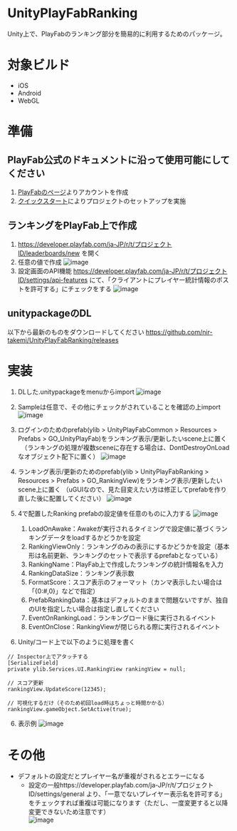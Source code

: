 # UnityPlayFabRanking
Unity上で、PlayFabのランキング部分を簡易的に利用するためのパッケージ。

# 対象ビルド
- iOS
- Android
- WebGL


# 準備
## PlayFab公式のドキュメントに沿って使用可能にしてください
1. [PlayFabのページ](https://azure.microsoft.com/ja-jp/services/playfab/)よりアカウントを作成
2. [クイックスタート](https://docs.microsoft.com/ja-jp/gaming/playfab/sdks/unity3d/quickstart)によりプロジェクトのセットアップを実施

## ランキングをPlayFab上で作成
1. https://developer.playfab.com/ja-JP/r/t/プロジェクトID/leaderboards/new を開く
2. 任意の値で作成
![image](https://user-images.githubusercontent.com/10418442/69739528-34a37a80-117b-11ea-859d-0a1972d25e43.png)
3. 設定画面のAPI機能 https://developer.playfab.com/ja-JP/r/t/プロジェクトID/settings/api-features にて、「クライアントにプレイヤー統計情報のポストを許可する」にチェックをする
![image](https://user-images.githubusercontent.com/10418442/69741897-30795c00-117f-11ea-98aa-eeebcca4ac73.png)

## unitypackageのDL
以下から最新のものをダウンロードしてください
https://github.com/nir-takemi/UnityPlayFabRanking/releases


# 実装
1. DLした.unitypackageをmenuからimport
![image](https://user-images.githubusercontent.com/10418442/68995076-22992080-08cd-11ea-8c88-e435b6d40dd4.png)

2. Sampleは任意で、その他にチェックがされていることを確認の上import
![image](https://user-images.githubusercontent.com/10418442/69736853-a5946380-1176-11ea-8e29-9579f0093c94.png)

3. ログインのためのprefab(ylib > UnityPlayFabCommon > Resources > Prefabs > GO_UnityPlayFab)をランキング表示/更新したいscene上に置く
　（ランキングの処理が複数sceneに存在する場合は、DontDestroyOnLoadなオブジェクト配下に置く）
![image](https://user-images.githubusercontent.com/10418442/69738478-84814200-1179-11ea-96ce-392159354fb0.png)

4. ランキング表示/更新のためのprefab(ylib > UnityPlayFabRanking > Resources > Prefabs > GO_RankingView)をランキング表示/更新したいscene上に置く
 （uGUIなので、見た目変えたい方は修正してprefabを作り直した後に配置してください）
![image](https://user-images.githubusercontent.com/10418442/69739042-5e0fd680-117a-11ea-8f36-eb13722542db.png)

5. 4で配置したRanking prefabの設定値を任意のものに入力する
![image](https://user-images.githubusercontent.com/10418442/69739175-96171980-117a-11ea-912e-1847304de5b5.png)
   1. LoadOnAwake：Awakeが実行されるタイミングで設定値に基づくランキングデータをloadするかどうかを設定
   2. RankingViewOnly：ランキングのみの表示にするかどうかを設定（基本形は名前更新、ランキングのセットで表示するprefabとなっている）
   3. RankingName：PlayFab上で作成したランキングの統計情報名を入力
   4. RankingDataSize：ランキング表示数
   5. FormatScore：スコア表示のフォーマット（カンマ表示したい場合は「{0:#,0}」などで指定）
   6. PrefabRankingData：基本はデフォルトのままで問題ないですが、独自のUIを指定したい場合は指定し直してください
   7. EventOnRankingLoad：ランキングロード後に実行されるイベント
   8. EventOnClose：RankingViewが閉じられる際に実行されるイベント

5. Unity/コード上で以下のように処理を書く
```
// Inspector上でアタッチする
[SerializeField]
private ylib.Services.UI.RankingView rankingView = null;

// スコア更新
rankingView.UpdateScore(12345);

// 可視化するだけ（そのため初回load時はちょっと時間かかる）
rankingView.gameObject.SetActive(true);
```

6. 表示例
![image](https://user-images.githubusercontent.com/10418442/69740957-8e0ca900-117d-11ea-8a7e-f91d2068157d.png)

# その他
- デフォルトの設定だとプレイヤー名が重複がされるとエラーになる
  - 設定の一般https://developer.playfab.com/ja-JP/r/t/プロジェクトID/settings/general より、「一意でないプレイヤー表示名を許可する」をチェックすれば重複は可能になります（ただし、一度変更すると以降変更できないため注意です）  
  ![image](https://user-images.githubusercontent.com/10418442/69741068-c4e2bf00-117d-11ea-8ea0-d10ab1d5d239.png)
